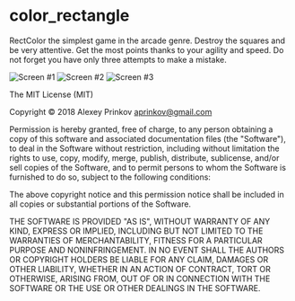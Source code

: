 # color_rectangle
RectColor the simplest game in the arcade genre. Destroy the squares and be very attentive. Get the most points thanks to your agility and speed. Do not forget you have only three attempts to make a mistake. 

![Screen #1](https://lh3.googleusercontent.com/TgfYrCguU-qmMRU0Dg8AkeLuUwKJ7NYshuJ7gMzJno0eGFsYDDviH4Ew1ylVls7i-rg=w1181-h594-rw) ![Screen #2](https://lh3.googleusercontent.com/FqWK1EcXnJ35qAzY27az9MuF8Nhq27XigOCJNqw1QATVOGlIbTPXVB_9LEiIZ_Uk468=w1181-h594-rw) ![Screen #3](https://lh3.googleusercontent.com/zrjPJ0QE3BTlcGqoDkMUcmazv6KnpA7OZ_bQ8-NFVBYmhJO8lQHz2LPrrHklGjGdTg=w1181-h594-rw)

The MIT License (MIT)

Copyright © 2018 Alexey Prinkov aprinkov@gmail.com

Permission is hereby granted, free of charge, to any person obtaining a copy of this software and associated documentation files (the "Software"), to deal in the Software without restriction, including without limitation the rights to use, copy, modify, merge, publish, distribute, sublicense, and/or sell copies of the Software, and to permit persons to whom the Software is furnished to do so, subject to the following conditions:

The above copyright notice and this permission notice shall be included in all copies or substantial portions of the Software.

THE SOFTWARE IS PROVIDED "AS IS", WITHOUT WARRANTY OF ANY KIND, EXPRESS OR IMPLIED, INCLUDING BUT NOT LIMITED TO THE WARRANTIES OF MERCHANTABILITY, FITNESS FOR A PARTICULAR PURPOSE AND NONINFRINGEMENT. IN NO EVENT SHALL THE AUTHORS OR COPYRIGHT HOLDERS BE LIABLE FOR ANY CLAIM, DAMAGES OR OTHER LIABILITY, WHETHER IN AN ACTION OF CONTRACT, TORT OR OTHERWISE, ARISING FROM, OUT OF OR IN CONNECTION WITH THE SOFTWARE OR THE USE OR OTHER DEALINGS IN THE SOFTWARE.
